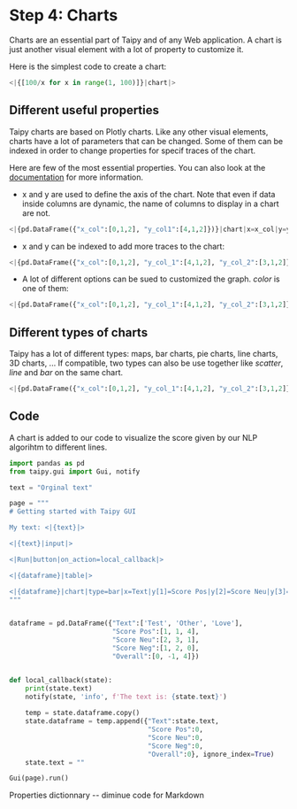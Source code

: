 
# Step 4: Charts
 
Charts are an essential part of Taipy and of any Web application. A chart is just another visual element with a lot of property to customize it.

Here is the simplest code to create a chart:

```python
<|{[100/x for x in range(1, 100)]}|chart|>
```

## Different useful properties

Taipy charts are based on Plotly charts. Like any other visual elements, charts have a lot of parameters that can be changed. Some of them can be indexed in order to change properties for specif traces of the chart. 

Here are few of the most essential properties. You can also look at the [documentation]() for more information.
- x and y are used to define the axis of the chart. Note that even if data inside columns are dynamic, the name of columns to display in a chart are not.

```python
<|{pd.DataFrame({"x_col":[0,1,2], "y_col1":[4,1,2]})}|chart|x=x_col|y=y_col1|>
```

- x and y can be indexed to add more traces to the chart:

```python
<|{pd.DataFrame({"x_col":[0,1,2], "y_col_1":[4,1,2], "y_col_2":[3,1,2]})}|chart|x=x_col|y[1]=y_col_1|y[2]=y_col_2|>
```

- A lot of different options can be sued to customized the graph. _color_ is one of them:

```python
<|{pd.DataFrame({"x_col":[0,1,2], "y_col_1":[4,1,2], "y_col_2":[3,1,2]})}|chart|x=x_col|y[1]=y_col_1|y[2]=y_col_2|type[1]=bar|color[1]=green|>
```

## Different types of charts

Taipy has a lot of different types: maps, bar charts, pie charts, line charts, 3D charts, ...  If compatible, two types can also be use together like _scatter_, _line_ and _bar_ on the same chart.

```python
<|{pd.DataFrame({"x_col":[0,1,2], "y_col_1":[4,1,2], "y_col_2":[3,1,2]})}|chart|x=x_col|y[1]=y_col_1|y[2]=y_col_2|type[1]=bar|>
```

## Code

A chart is added to our code to visualize the score given by our NLP algorihtm to different lines.

```python
import pandas as pd 
from taipy.gui import Gui, notify

text = "Orginal text"

page = """
# Getting started with Taipy GUI

My text: <|{text}|>

<|{text}|input|>

<|Run|button|on_action=local_callback|>

<|{dataframe}|table|>

<|{dataframe}|chart|type=bar|x=Text|y[1]=Score Pos|y[2]=Score Neu|y[3]=Score Neg|y[4]=Overall|color[1]=green|color[2]=grey|color[3]=red|type[4]=line|>
"""


dataframe = pd.DataFrame({"Text":['Test', 'Other', 'Love'],
                          "Score Pos":[1, 1, 4],
                          "Score Neu":[2, 3, 1],
                          "Score Neg":[1, 2, 0],
                          "Overall":[0, -1, 4]})


def local_callback(state):
    print(state.text)
    notify(state, 'info', f'The text is: {state.text}')
    
    temp = state.dataframe.copy()
    state.dataframe = temp.append({"Text":state.text,
                                   "Score Pos":0,
                                   "Score Neu":0,
                                   "Score Neg":0,
                                   "Overall":0}, ignore_index=True)
    state.text = ""

Gui(page).run()
```

Properties dictionnary -- diminue code for Markdown
